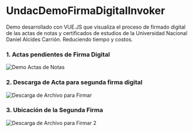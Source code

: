 # UndacDemoFirmaDigitalInvoker
Demo desarrollado con VUE.JS que visualiza el proceso de firmado digital de las  actas de notas y certificados de estudios de la Universidad Nacional Daniel Alcides Carrión. Reduciendo tiempo y costos. 


### **1. **Actas pendientes de Firma Digital****

![Demo Actas de Notas](https://user-images.githubusercontent.com/19630982/111819244-1e5c8900-88ae-11eb-8382-1f7df9f0b367.PNG)


### **2. Descarga de Acta para segunda firma digital**


![Descarga de Archivo para Firmar](https://user-images.githubusercontent.com/19630982/111819906-e0139980-88ae-11eb-9b10-1220d06e1f48.png)


### **3. Ubicación de la Segunda Firma**

![Descarga de Archivo para Firmar 2](https://user-images.githubusercontent.com/19630982/111820358-616b2c00-88af-11eb-9913-5667d5a84079.png)
